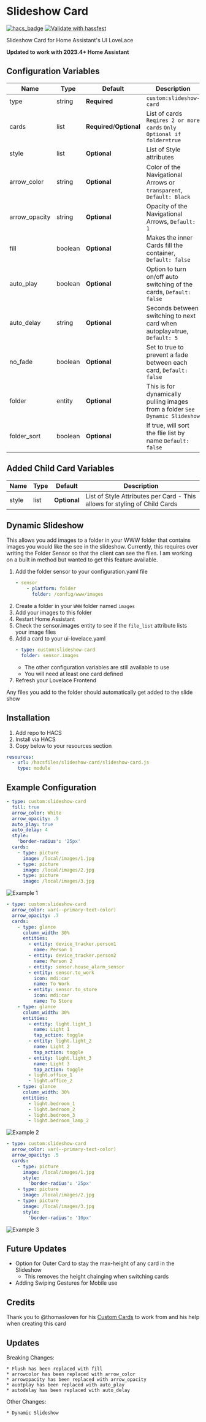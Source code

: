 # Slideshow Card
[![hacs_badge](https://img.shields.io/badge/HACS-Default-orange.svg)](https://github.com/custom-components/hacs)
[![Validate with hassfest](https://github.com/joshjcarrier/slideshow-card/actions/workflows/validate.yml/badge.svg)](https://github.com/joshjcarrier/slideshow-card/actions/workflows/validate.yml)

Slideshow Card for Home Assistant's UI LoveLace

**Updated to work with 2023.4+ Home Assistant**

## Configuration Variables

| Name | Type | Default | Description
| ---- | ---- | ------- | -----------
| type | string | **Required** | `custom:slideshow-card`
| cards | list | **Required**/**Optional** | List of cards `Reqires 2 or more cards` `Only Optional if folder=true`
| style | list | **Optional** | List of Style attributes
| arrow_color | string | **Optional** | Color of the Navigational Arrows or `transparent`, `Default: Black`
| arrow_opacity | string | **Optional** | Opacity of the Navigational Arrows, `Default: 1`
| fill | boolean | **Optional** | Makes the inner Cards fill the container, `Default: false`
| auto_play | boolean | **Optional** | Option to turn on/off auto switching of the cards, `Default: false`
| auto_delay | string | **Optional** | Seconds between switching to next card when autoplay=true, `Default: 5`
| no_fade | boolean | **Optional** | Set to true to prevent a fade between each card, `Default: false`
| folder | entity | **Optional** | This is for dynamically pulling images from a folder `See Dynamic Slideshow`
| folder_sort | boolean | **Optional** | If true, will sort the flie list by name `Default: false`


## Added Child Card Variables

| Name | Type | Default | Description
| ---- | ---- | ------- | -----------
| style | list | **Optional** | List of Style Attributes per Card - This allows for styling of Child Cards

## Dynamic Slideshow

This allows you add images to a folder in your WWW folder that contains images you would like the see in the slideshow. Currently, this requires over writing the Folder Sensor so that the client can see the files. I am working on a built in method but wanted to get this feature available.

1. Add the folder sensor to your configuration.yaml file
    ```yaml
    - sensor
        - platform: folder
          folder: /config/www/images
    ```
2. Create a folder in your `WWW` folder named `images`
3. Add your images to this folder
4. Restart Home Assistant
5. Check the sensor.images entity to see if the `file_list` attribute lists your image files
6. Add a card to your ui-lovelace.yaml
    ```yaml
    - type: custom:slideshow-card
      folder: sensor.images
    ```
    * The other configuration variables are still available to use
    * You will need at least one card defined
7. Refresh your Lovelace Frontend

Any files you add to the folder should automatically get added to the slide show


## Installation

1. Add repo to HACS
2. Install via HACS
3. Copy below to your resources section

```yaml
resources:
  - url: /hacsfiles/slideshow-card/slideshow-card.js
    type: module
```

## Example Configuration

```yaml
- type: custom:slideshow-card
  fill: true
  arrow_color: White
  arrow_opacity: .5
  auto_play: true
  auto_delay: 4
  style:
    'border-radius': '25px'
  cards:
    - type: picture
      image: /local/images/1.jpg
    - type: picture
      image: /local/images/2.jpg
    - type: picture
      image: /local/images/3.jpg
```

![Example 1](https://i.gyazo.com/2ec6758472c4802cac7deb4f2beb777e.gif)

```yaml
- type: custom:slideshow-card
  arrow_color: var(--primary-text-color)
  arrow_opacity: .7
  cards:
    - type: glance
      column_width: 30%
      entities:
        - entity: device_tracker.person1
          name: Person 1
        - entity: device_tracker.person2
          name: Person 2
        - entity: sensor.house_alarm_sensor
        - entity: sensor.to_work
          icon: mdi:car
          name: To Work
        - entity: sensor.to_store
          icon: mdi:car
          name: To Store
    - type: glance
      column_width: 30%
      entities:
        - entity: light.light_1
          name: Light 1
          tap_action: toggle
        - entity: light.light_2
          name: Light 2
          tap_action: toggle
        - entity: light.light_3
          name: Light 3
          tap_action: toggle
        - light.office_1
        - light.office_2
    - type: glance
      column_width: 30%
      entities:
        - light.bedroom_1
        - light.bedroom_2
        - light.bedroom_3
        - light.bedroom_lamp_2
```

![Example 2](https://i.gyazo.com/9a344f995906b43e42b8be85e9c8d675.gif)

```yaml
- type: custom:slideshow-card
  arrow_color: var(--primary-text-color)
  arrow_opacity: .5
  cards:
    - type: picture
      image: /local/images/1.jpg
      style:
        'border-radius': '25px'
    - type: picture
      image: /local/images/2.jpg
    - type: picture
      image: /local/images/3.jpg
      style:
        'border-radius': '10px'
```

![Example 3](https://i.gyazo.com/662d39821d47a6131daf235a6876cf41.gif)

## Future Updates
* Option for Outer Card to stay the max-height of any card in the Slideshow
  * This removes the height chainging when switching cards
* Adding Swiping Gestures for Mobile use

## Credits

Thank you to @thomasloven for his [Custom Cards](https://community.home-assistant.io/t/my-lovelace-plugins/70726) to work from and his help when creating this card

## Updates

Breaking Changes:

    * Flush has been replaced with fill
    * arrowcolor has been replaced with arrow_color
    * arrowopacity has been replaced with arrow_opacity
    * auotplay has been replaced with auto_play
    * autodelay has been replaced with auto_delay
Other Changes:

    * Dynamic Slideshow
